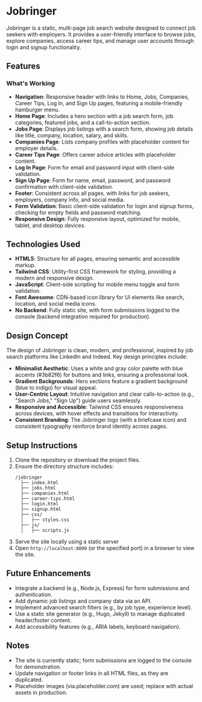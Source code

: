  # Jobringer

Jobringer is a static, multi-page job search website designed to connect job seekers with employers. It provides a user-friendly interface to browse jobs, explore companies, access career tips, and manage user accounts through login and signup functionality.

## Features

### What's Working
- **Navigation**: Responsive header with links to Home, Jobs, Companies, Career Tips, Log In, and Sign Up pages, featuring a mobile-friendly hamburger menu.
- **Home Page**: Includes a hero section with a job search form, job categories, featured jobs, and a call-to-action section.
- **Jobs Page**: Displays job listings with a search form, showing job details like title, company, location, salary, and skills.
- **Companies Page**: Lists company profiles with placeholder content for employer details.
- **Career Tips Page**: Offers career advice articles with placeholder content.
- **Log In Page**: Form for email and password input with client-side validation.
- **Sign Up Page**: Form for name, email, password, and password confirmation with client-side validation.
- **Footer**: Consistent across all pages, with links for job seekers, employers, company info, and social media.
- **Form Validation**: Basic client-side validation for login and signup forms, checking for empty fields and password matching.
- **Responsive Design**: Fully responsive layout, optimized for mobile, tablet, and desktop devices.

## Technologies Used
- **HTML5**: Structure for all pages, ensuring semantic and accessible markup.
- **Tailwind CSS**: Utility-first CSS framework for styling, providing a modern and responsive design.
- **JavaScript**: Client-side scripting for mobile menu toggle and form validation.
- **Font Awesome**: CDN-based icon library for UI elements like search, location, and social media icons.
- **No Backend**: Fully static site, with form submissions logged to the console (backend integration required for production).

## Design Concept
The design of Jobringer is clean, modern, and professional, inspired by job search platforms like LinkedIn and Indeed. Key design principles include:
- **Minimalist Aesthetic**: Uses a white and gray color palette with blue accents (#3b82f6) for buttons and links, ensuring a professional look.
- **Gradient Backgrounds**: Hero sections feature a gradient background (blue to indigo) for visual appeal.
- **User-Centric Layout**: Intuitive navigation and clear calls-to-action (e.g., "Search Jobs," "Sign Up") guide users seamlessly.
- **Responsive and Accessible**: Tailwind CSS ensures responsiveness across devices, with hover effects and transitions for interactivity.
- **Consistent Branding**: The Jobringer logo (with a briefcase icon) and consistent typography reinforce brand identity across pages.

## Setup Instructions
1. Clone the repository or download the project files.
2. Ensure the directory structure includes:
   ```
   /jobringer
     ├── index.html
     ├── jobs.html
     ├── companies.html
     ├── career-tips.html
     ├── login.html
     ├── signup.html
     ├── css/
     │   ├── styles.css
     ├── js/
     │   ├── scripts.js
   ```
3. Serve the site locally using a static server
4. Open `http://localhost:8000` (or the specified port) in a browser to view the site.

## Future Enhancements
- Integrate a backend (e.g., Node.js, Express) for form submissions and authentication.
- Add dynamic job listings and company data via an API.
- Implement advanced search filters (e.g., by job type, experience level).
- Use a static site generator (e.g., Hugo, Jekyll) to manage duplicated header/footer content.
- Add accessibility features (e.g., ARIA labels, keyboard navigation).

## Notes
- The site is currently static; form submissions are logged to the console for demonstration.
- Update navigation or footer links in all HTML files, as they are duplicated.
- Placeholder images (via.placeholder.com) are used; replace with actual assets in production.